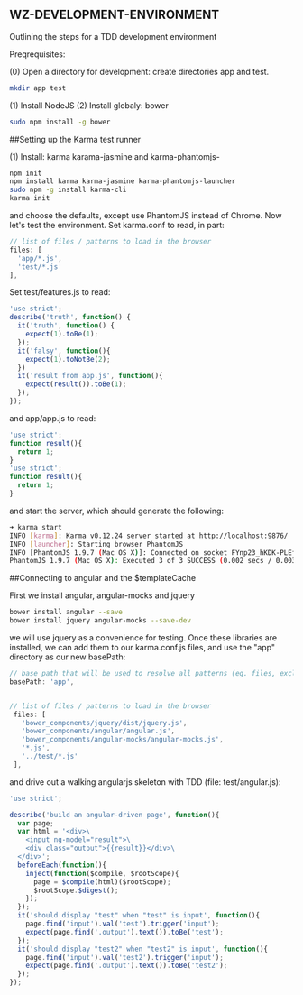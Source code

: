 ## WZ-DEVELOPMENT-ENVIRONMENT

Outlining the steps for a TDD development environment

Preqrequisites: 

(0) Open a directory for development: create directories app and test.

```bash
mkdir app test
```

(1) Install NodeJS
(2) Install globaly: bower

```bash
sudo npm install -g bower
```

##Setting up the Karma test runner


(1) Install: karma karama-jasmine and karma-phantomjs-

```bash
npm init 
npm install karma karma-jasmine karma-phantomjs-launcher
sudo npm -g install karma-cli
karma init
```

and choose the defaults, except use PhantomJS instead of Chrome.
Now let's test the environment.  Set karma.conf to read, in part:

```javascript
// list of files / patterns to load in the browser
files: [
  'app/*.js',
  'test/*.js'
],
```


Set test/features.js to read:

```javascript
'use strict';
describe('truth', function() {
  it('truth', function() {
    expect(1).toBe(1);
  });
  it('falsy', function(){
    expect(1).toNotBe(2);
  })
  it('result from app.js', function(){
    expect(result()).toBe(1);
  });
});
```

and app/app.js to read:

```javascript
'use strict';
function result(){
  return 1;
}
'use strict';
function result(){
  return 1;
}
```

and start the server, which should generate the following: 

```bash
➜ karma start
INFO [karma]: Karma v0.12.24 server started at http://localhost:9876/
INFO [launcher]: Starting browser PhantomJS
INFO [PhantomJS 1.9.7 (Mac OS X)]: Connected on socket FYnp23_hKDK-PLEfqADn with id 18841874
PhantomJS 1.9.7 (Mac OS X): Executed 3 of 3 SUCCESS (0.002 secs / 0.003 secs)
```

##Connecting to angular and the $templateCache

First we install angular, angular-mocks and jquery

```bash
bower install angular --save
bower install jquery angular-mocks --save-dev
```

we will use jquery as a convenience for testing.  Once these libraries are
installed, we can add them to our karma.conf.js files, and use the "app"
directory as our new basePath:

```javascript
// base path that will be used to resolve all patterns (eg. files, exclude)
basePath: 'app',
```

```javascript

// list of files / patterns to load in the browser
 files: [
   'bower_components/jquery/dist/jquery.js',
   'bower_components/angular/angular.js',
   'bower_components/angular-mocks/angular-mocks.js',
   '*.js',
   '../test/*.js'
 ],
```

and drive out a walking angularjs skeleton with TDD (file: test/angular.js):

```javascript
'use strict';

describe('build an angular-driven page', function(){
  var page;
  var html = '<div>\
    <input ng-model="result">\
    <div class="output">{{result}}</div>\
  </div>';
  beforeEach(function(){
    inject(function($compile, $rootScope){
      page = $compile(html)($rootScope);
      $rootScope.$digest();
    });
  });
  it('should display "test" when "test" is input', function(){
    page.find('input').val('test').trigger('input');
    expect(page.find('.output').text()).toBe('test');
  });
  it('should display "test2" when "test2" is input', function(){
    page.find('input').val('test2').trigger('input');
    expect(page.find('.output').text()).toBe('test2');
  });
});
```
